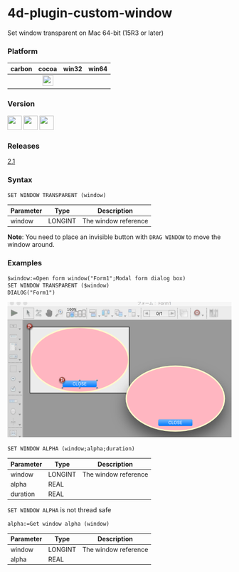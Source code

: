 # 4d-plugin-custom-window
Set window transparent on Mac 64-bit (15R3 or later)

### Platform

| carbon | cocoa | win32 | win64 |
|:------:|:-----:|:---------:|:---------:|
| |<img src="https://cloud.githubusercontent.com/assets/1725068/22371562/1b091f0a-e4db-11e6-8458-8653954a7cce.png" width="24" height="24" /> | | 

### Version

<img src="https://cloud.githubusercontent.com/assets/1725068/22371270/93e3661c-e4d9-11e6-9021-4a9754c70630.png" width="32" height="32" /> <img src="https://cloud.githubusercontent.com/assets/1725068/18940648/2192ddba-8645-11e6-864d-6d5692d55717.png" width="32" height="32" /> <img src="https://user-images.githubusercontent.com/1725068/41266195-ddf767b2-6e30-11e8-9d6b-2adf6a9f57a5.png" width="32" height="32" />

### Releases

[2.1](https://github.com/miyako/4d-plugin-custom-window/releases/tag/2.1)

### Syntax

```
SET WINDOW TRANSPARENT (window)
```

Parameter|Type|Description
------------|------|----
window|LONGINT|The window reference

**Note**: You need to place an invisible button with ``DRAG WINDOW`` to move the window around.

### Examples

```
$window:=Open form window("Form1";Modal form dialog box)
SET WINDOW TRANSPARENT ($window)
DIALOG("Form1")
```

![](image.png)

```
SET WINDOW ALPHA (window;alpha;duration)
```

Parameter|Type|Description
------------|------|----
window|LONGINT|The window reference
alpha|REAL|
duration|REAL|

``SET WINDOW ALPHA`` is not thread safe

```
alpha:=Get window alpha (window)
```

Parameter|Type|Description
------------|------|----
window|LONGINT|The window reference
alpha|REAL|
